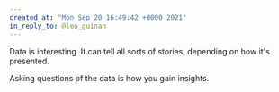 ```yaml
---
created_at: "Mon Sep 20 16:49:42 +0000 2021"
in_reply_to: @leo_guinan
---
```


Data is interesting. It can tell all sorts of stories, depending on how it's presented. 

Asking questions of the data is how you gain insights.